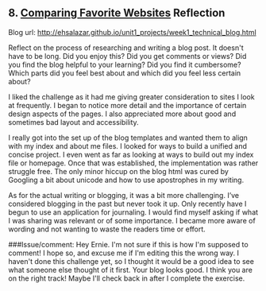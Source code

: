 ## 8. [Comparing Favorite Websites](8_technical_blog/readme.md) Reflection

Blog url: http://ehsalazar.github.io/unit1_projects/week1_technical_blog.html

Reflect on the process of researching and writing a blog post. It doesn't have to be long. Did you enjoy this? Did you get comments or views? Did you find the blog helpful to your learning? Did you find it cumbersome? Which parts did you feel best about and which did you feel less certain about?

I liked the challenge as it had me giving greater consideration to sites I look at frequently. I began to notice more detail and the importance of certain design aspects of the pages. I also appreciated more about good and sometimes bad layout and accessibility. 

I really got into the set up of the blog templates and wanted them to align with my index and about me files. I looked for ways to build a unified and concise project. I even went as far as looking at ways to build out my index file or homepage. Once that was established, the implementation was rather struggle free. The only minor hiccup on the blog html was cured by Googling a bit about unicode and how to use apostrophes in my writing. 

As for the actual writing or blogging, it was a bit more challenging. I’ve considered blogging in the past but never took it up. Only recently have I begun to use an application for journaling. I would find myself asking if what I was sharing was relevant or of some importance. I became more aware of wording and not wanting to waste the readers time or effort. 


###Issue/comment: 
Hey Ernie. I'm not sure if this is how I'm supposed to comment! I hope so, and excuse me if I'm editing this the wrong way. I haven't done this challenge yet, so I thought it would be a good idea to see what someone else thought of it first. Your blog looks good. I think you are on the right track! Maybe I'll check back in after I complete the exercise. 
